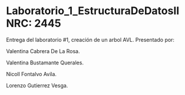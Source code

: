 # Laboratorio_1_EstructuraDeDatosII NRC: 2445
Entrega del laboratorio #1, creación de un arbol AVL.
Presentado por:

  Valentina Cabrera De La Rosa.
  
  Valentina Bustamante Querales.
  
  Nicoll Fontalvo Avila.
  
  Lorenzo Gutierrez Vesga.
